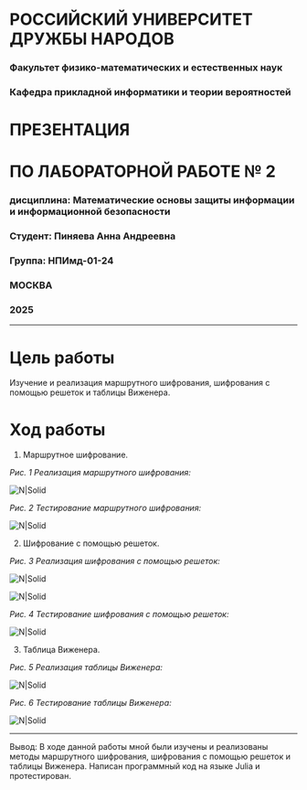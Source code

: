 # РОССИЙСКИЙ УНИВЕРСИТЕТ ДРУЖБЫ НАРОДОВ
### Факультет физико-математических и естественных наук
### Кафедра прикладной информатики и теории вероятностей 


# ПРЕЗЕНТАЦИЯ
# ПО ЛАБОРАТОРНОЙ РАБОТЕ  № 2
### дисциплина: Математические основы защиты информации и информационной безопасности


### Студент: Пиняева Анна Андреевна
### Группа: НПИмд-01-24

### МОСКВА
### 2025 

-----------

# Цель работы

Изучение и реализация маршрутного шифрования, шифрования с помощью решеток и таблицы Виженера.  

# Ход работы

1. Маршрутное шифрование.  

*Рис. 1 Реализация маршрутного шифрования:*

![N|Solid](https://sun9-17.userapi.com/s/v1/if2/1PWjlBuL3T_WpvG_8X4sFsB3J3GunQ1PnAL7zyWBGjWl5eWCw3gzu89S8Yldu5riODjvwKSDZ4PAk6fiUmKXfejB.jpg?quality=95&as=32x15,48x22,72x33,108x50,160x74,240x111,360x166,480x222,540x250,640x296,720x333,1080x499,1280x592,1440x666,1726x798&from=bu&cs=1726x0)

*Рис. 2 Тестирование маршрутного шифрования:*

![N|Solid](https://sun9-39.userapi.com/s/v1/if2/GDuRZ1T2OstXwN5yr6h-EjQ3BNVkRF_xL6SGzYf33PPiMOGd-nhEt5h7lOMpO-XD8nLl_4q6y9CyxyoiGl8eJasX.jpg?quality=95&as=32x6,48x9,72x14,108x21,160x30,240x46,360x68,480x91,540x103,640x122,720x137,1080x205,1280x243,1440x274,1726x328&from=bu&cs=1726x0)

2. Шифрование с помощью решеток.  

*Рис. 3 Реализация шифрования с помощью решеток:*

![N|Solid](https://sun9-62.userapi.com/s/v1/if2/-GrwQD3Xt1dbptfJZ4SeUw848ODbn6wFs17WvuldsX-SlMnKJmwnVrzjsGccmUd9Qvr-J_IWuAgHjhUkb9F479VG.jpg?quality=95&as=32x24,48x36,72x54,108x81,160x120,240x179,360x269,480x359,540x404,640x478,720x538,1080x807,1280x957,1440x1076,1726x1290&from=bu&cs=1726x0)

![N|Solid](https://sun9-67.userapi.com/s/v1/if2/snYVs3Y-THzl4Wi-zcCGGn2mWQYpc42C5MtrK7S246OWvtQF-VNts2xJCs97HpTFtPPl-wTvqbJsvgP_eBnTm6Ul.jpg?quality=95&as=32x11,48x17,72x26,108x38,160x57,240x85,360x128,480x170,540x191,640x227,720x255,1080x383,1280x454,1440x511,1726x612&from=bu&cs=1726x0)

*Рис. 4 Тестирование шифрования с помощью решеток:*

![N|Solid](https://sun9-70.userapi.com/s/v1/if2/hy9Ar3z0N3dlNwQNJRA6asS93eG1cs3hVEUp4MPNJ4CGrQkhjZlIWHJpouBMg85ZkqETxBr-y1Vjinb-uynSAv_8.jpg?quality=95&as=32x5,48x8,72x12,108x18,160x27,240x41,360x61,480x81,540x91,640x108,720x122,1080x183,1280x217,1440x244,1726x292&from=bu&cs=1726x0)


3. Таблица Виженера.  

*Рис. 5 Реализация таблицы Виженера:*

![N|Solid](https://sun9-22.userapi.com/s/v1/if2/GYuD4taj6Zy6u0DM5ZBNSwpC83EbLwU1TGe6WVl4B58WUtMel9BX8kPD-lFdNyxW9PCFD92EmLE7R4RyPm_QalTE.jpg?quality=95&as=32x15,48x23,72x34,108x52,160x76,240x115,360x172,480x229,540x258,640x306,720x344,1080x516,1280x611,1440x687,1726x824&from=bu&cs=1726x0)

*Рис. 6 Тестирование таблицы Виженера:*

![N|Solid](https://sun9-67.userapi.com/s/v1/if2/u-HUWjktGMjzy740vMxpXb9jvrO9DGywrKLUH8TfV_4jC2SMMX2A70F6fgcKGhulcFcglav3yE8_jBttpmyhezXq.jpg?quality=95&as=32x5,48x8,72x11,108x17,160x25,240x38,360x57,480x76,540x85,640x101,720x113,1080x170,1280x202,1440x227,1726x272&from=bu&cs=1726x0)

-----------

Вывод: В ходе данной работы мной были изучены и реализованы методы  маршрутного шифрования, шифрования с помощью решеток и таблицы Виженера.  Написан программный код на языке Julia и протестирован. 
